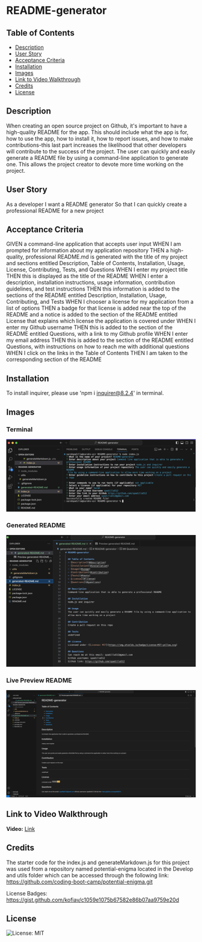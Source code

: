 # README-generator

## Table of Contents

- [Description](#description)
- [User Story](#user-story)
- [Acceptance Criteria](#acceptance-criteria)
- [Installation](#installation)
- [Images](#images)
- [Link to Video Walkthrough](#link-to-video-walkthrough)
- [Credits](#credits)
- [License](#license)

## Description

When creating an open source project on Github, it's important to have a high-quality README for the app. This should include what the app is for, how to use the app, how to install it, how to report issues, and how to make contributions-this last part increases the likelihood that other developers will contribute to the success of the project. The user can quickly and easily generate a README file by using a command-line application to generate one. This allows the project creator to devote more time working on the project.

## User Story

As a developer
I want a README generator
So that I can quickly create a professional README for a new project

## Acceptance Criteria

GIVEN a command-line application that accepts user input
WHEN I am prompted for information about my application repository
THEN a high-quality, professional README.md is generated with the title of my project and
sections entitled Description, Table of Contents, Installation, Usage, License, Contributing, 
Tests, and Questions
WHEN I enter my project title
THEN this is displayed as the title of the README
WHEN I enter a description, installation instructions, usage information, contribution
guidelines, and test instructions
THEN this information is added to the sections of the README entitled Description,
Installation, Usage, Contributing, and Tests
WHEN I chooser a license for my application from a list of options
THEN a badge for that license is added near the top of the README and a notice is added to the
section of the README entitled License that explains which license the application is covered under
WHEN I enter my Github username
THEN this is added to the section of the README entitled Questions, with a link to my Github profile
WHEN I enter my email address
THEN this is added to the section of the README entitled Questions, with instructions on how to 
reach me with additional questions
WHEN I click on the links in the Table of Contents
THEN I am taken to the corresponding section of the README

## Installation

To install inquirer, please use 'npm i inquirer@8.2.4' in terminal.

## Images

### Terminal

![Alt text](assets/images/Terminal.png)

### Generated README

![Alt text](assets/images/generated-README.png)

### Live Preview README

![Alt text](assets/images/preview%20README.png)

## Link to Video Walkthrough

**Video:** [Link](https://youtu.be/UUy1rPqxzVw)

## Credits

The starter code for the index.js and generateMarkdown.js for this project was used from a repository named potential-enigma located in the Develop and utils folder which can be accessed through the following link: https://github.com/coding-boot-camp/potential-enigma.git

License Badges: https://gist.github.com/kofiav/c1059e1075b67582e86b07aa9759e20d

## License
![License: MIT](https://img.shields.io/badge/License-MIT-yellow.svg)